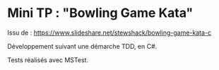 # Mini TP : "Bowling Game Kata"

Issu de : https://www.slideshare.net/stewshack/bowling-game-kata-c

Développement suivant une démarche TDD, en C#.

Tests réalisés avec MSTest.